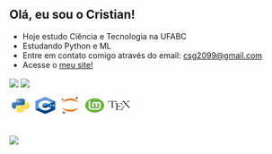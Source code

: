 ## Olá, eu sou o Cristian!

-  Hoje estudo Ciência e Tecnologia na UFABC
-  Estudando Python e ML
-  Entre em contato comigo através do email: csg2099@gmail.com
-  Acesse o [meu site!](https://cristianism0.github.io/)


<div>
  <img height=200 align="center" src="https://github-readme-stats.vercel.app/api?username=cristianism0&show_icons=true&theme=dracula"/>
  <img height=200 align="center" src="https://github-readme-stats.vercel.app/api/top-langs?username=cristianism0&layout=donut&exclude_repo=cristianism0,cristianism0.github.io&card_width=320&theme=dracula"/>
</div>

<div style="display: inline_block"><br>
  <img align="center" alt="Python" height="30" width="40" src="https://raw.githubusercontent.com/devicons/devicon/master/icons/python/python-original.svg">
  <img align="center" alt="Csharp" height="30" width="40" src="https://raw.githubusercontent.com/devicons/devicon/master/icons/cplusplus/cplusplus-original.svg">
  <img align="center" alt="Jupyter" height="30" width="40" src="https://raw.githubusercontent.com/devicons/devicon/master/icons/jupyter/jupyter-original.svg">
  <img align="center" alt="LinuxMint" height="30" width="40" src="https://raw.githubusercontent.com/devicons/devicon/master/icons/linuxmint/linuxmint-original.svg">
  <img align="center" alt="LinuxMint" height="30" width="40" src="https://raw.githubusercontent.com/devicons/devicon/master/icons/tex/tex-original.svg">
</div>

#

<a href="https://www.linkedin.com/in/cristian-sales-7092212b04" target="_blank"><img src="https://img.shields.io/badge/-LinkedIn-%230077B5?style=for-the-badge&logo=linkedin&logoColor=white" target="_blank"></a> 

